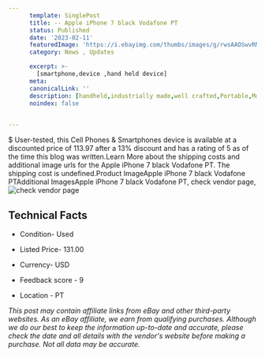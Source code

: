 ```yaml
---
      template: SinglePost
      title: -- Apple iPhone 7 black Vodafone PT
      status: Published
      date: '2023-02-11'
      featuredImage: 'https://i.ebayimg.com/thumbs/images/g/rwsAAOSwvRNiFkGf/s-l225.jpg'
      category: News , Updates

      excerpt: >-
        [smartphone,device ,hand held device]
      meta:
      canonicalLink: ''
      description: [handheld,industrially made,well crafted,Portable,Mobile,Compact,Convenient,Lightweight,Maneuverable,Man-portable,Miniature,Carriable,Hand-held,Light,Holdable,Transportable,Mobile device,Pocket-sized,On-the-go,Wireless,Cordless,Compact size,Convenient size, smartphone,device ,hand held device]
      noindex: false

        
---
```

$
    User-tested, this Cell Phones & Smartphones device is available at a discounted price of 113.97 after a 13% discount and has a rating of 5 as of the time this blog was written.Learn More about the shipping costs and additional image urls for the Apple iPhone 7 black Vodafone PT. The shipping cost is undefined.Product ImageApple iPhone 7 black Vodafone PTAdditional ImagesApple iPhone 7 black Vodafone PT, check vendor page, ![check vendor page](https://origin-galleryplus.ebayimg.com/ws/web/194868188040_2_0_1/225x225.jpg,https://origin-galleryplus.ebayimg.com/ws/web/194868188040_3_0_1/225x225.jpg,https://origin-galleryplus.ebayimg.com/ws/web/194868188040_4_0_1/225x225.jpg,https://origin-galleryplus.ebayimg.com/ws/web/194868188040_5_0_1/225x225.jpg)
    
    

 ## Technical Facts 



     
      

 - Condition- Used 


      

 - Listed Price- 131.00 


      

 - Currency- USD 


      

 - Feedback score - 9 


      

 - Location - PT 


      
      

 *_This post may contain affiliate links from eBay and other third-party websites. As an eBay affiliate, we earn from qualifying purchases. Although we do our best to keep the information up-to-date and accurate, please check the date and all details with the vendor's website before making a purchase. Not all data may be accurate._*



    
    
    
    
    